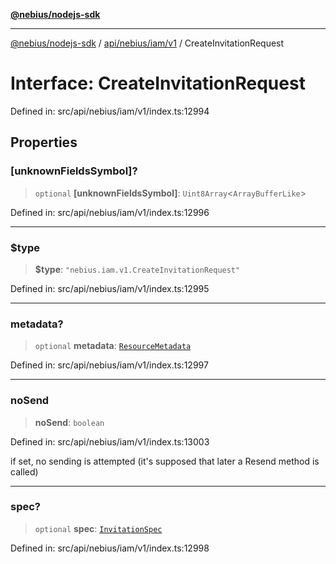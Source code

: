 [**@nebius/nodejs-sdk**](../../../../../README.md)

***

[@nebius/nodejs-sdk](../../../../../README.md) / [api/nebius/iam/v1](../README.md) / CreateInvitationRequest

# Interface: CreateInvitationRequest

Defined in: src/api/nebius/iam/v1/index.ts:12994

## Properties

### \[unknownFieldsSymbol\]?

> `optional` **\[unknownFieldsSymbol\]**: `Uint8Array`\<`ArrayBufferLike`\>

Defined in: src/api/nebius/iam/v1/index.ts:12996

***

### $type

> **$type**: `"nebius.iam.v1.CreateInvitationRequest"`

Defined in: src/api/nebius/iam/v1/index.ts:12995

***

### metadata?

> `optional` **metadata**: [`ResourceMetadata`](../../../common/v1/interfaces/ResourceMetadata.md)

Defined in: src/api/nebius/iam/v1/index.ts:12997

***

### noSend

> **noSend**: `boolean`

Defined in: src/api/nebius/iam/v1/index.ts:13003

if set, no sending is attempted (it's supposed that later a Resend method is called)

***

### spec?

> `optional` **spec**: [`InvitationSpec`](InvitationSpec.md)

Defined in: src/api/nebius/iam/v1/index.ts:12998
